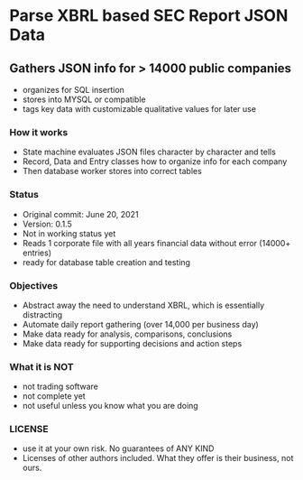 # Parse XBRL based SEC Report JSON Data

## Gathers JSON info for > 14000 public companies
- organizes for SQL insertion
- stores into MYSQL or compatible
- tags key data with customizable qualitative values for later use

### How it works
- State machine evaluates JSON files character by character and tells
- Record, Data and Entry classes how to organize info for each company
- Then database worker stores into correct tables 

### Status
- Original commit: June 20, 2021
- Version: 0.1.5
- Not in working status yet
- Reads 1 corporate file with all years financial data without error (14000+ entries)
- ready for database table creation and testing

### Objectives
- Abstract away the need to understand XBRL, which is essentially distracting
- Automate daily report gathering (over 14,000 per business day)
- Make data ready for analysis, comparisons, conclusions
- Make data ready for supporting decisions and action steps

### What it is NOT
- not trading software
- not complete yet
- not useful unless you know what you are doing

### LICENSE
- use it at your own risk. No guarantees of ANY KIND
- Licenses of other authors included. What they offer is their business, not ours. 

